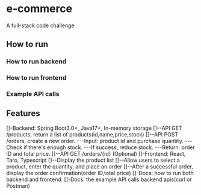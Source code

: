 # e-commerce
A full-stack code challenge 
## How to run
### How to run backend
### How to run frontend
### Example API calls

## Features
[]-Backend: Spring Boot3.0+, Java17+, In-memory storage
[]--API GET /products, return a list of products(id,name,price,stock)
[]--API POST /orders, create a new order.
  ---Input: product id and purchase quantity.
  ---Check if there's enough stock.
  ---If success, reduce stock.
  ---Return: order ID and total price.
[]--API GET /orders/{id} (Optional)
[]-Frontend: React, Taro, Typescript
[]--Display the product list
[]--Allow users to select a product, enter the quantity, and place an order
[]--After a successful order, display the order confirmation(order ID,total price)
[]-Docs: how to run both backend and frontend.
[]-Docs: the example API calls backend apis(curl or Postman)



  
